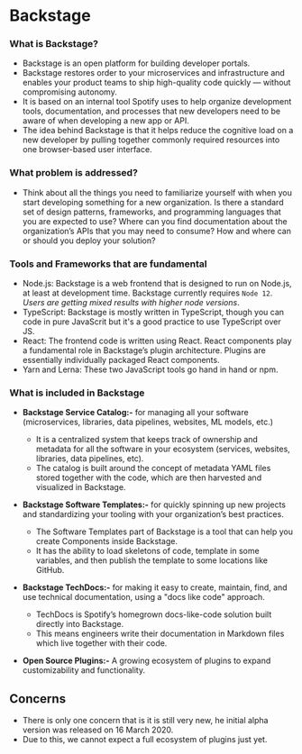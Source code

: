 # Backstage

### What is Backstage?
- Backstage is an open platform for building developer portals.
- Backstage restores order to your microservices and infrastructure and enables your product teams to ship high-quality code quickly — without compromising autonomy.
-  It is based on an internal tool Spotify uses to help organize development tools, documentation, and processes that new developers need to be aware of when developing a new app or API.
-  The idea behind Backstage is that it helps reduce the cognitive load on a new developer by pulling together commonly required resources into one browser-based user interface.

### What problem is addressed?

- Think about all the things you need to familiarize yourself with when you start developing something for a new organization. Is there a standard set of design patterns, frameworks, and programming languages that you are expected to use? Where can you find documentation about the organization’s APIs that you may need to consume? How and where can or should you deploy your solution?

### Tools and Frameworks that are fundamental
- Node.js: Backstage is a web frontend that is designed to run on Node.js, at least at development time. Backstage currently requires `Node 12`. _Users are getting mixed results with higher node versions_.
- TypeScript: Backstage is mostly written in TypeScript, though you can code in pure JavaScrit but it's a good practice to use TypeScript over JS.
- React: The frontend code is written using React. React components play a fundamental role in Backstage’s plugin architecture. Plugins are essentially individually packaged React components.
- Yarn and Lerna: These two JavaScript tools go hand in hand or npm.

### What is included in Backstage
- __Backstage Service Catalog:-__  for managing all your software (microservices, libraries, data pipelines, websites, ML models, etc.)
    -  It is a centralized system that keeps track of ownership and metadata for all the software in your ecosystem (services, websites, libraries, data pipelines, etc). 
    - The catalog is built around the concept of metadata YAML files stored together with the code, which are then harvested and visualized in Backstage.

- __Backstage Software Templates:-__ for quickly spinning up new projects and standardizing your tooling with your organization’s best practices.
    - The Software Templates part of Backstage is a tool that can help you create Components inside Backstage.
    -  It has the ability to load skeletons of code, template in some variables, and then publish the template to some locations like GitHub.

- __Backstage TechDocs:-__ for making it easy to create, maintain, find, and use technical documentation, using a "docs like code" approach.
    - TechDocs is Spotify’s homegrown docs-like-code solution built directly into Backstage.
    - This means engineers write their documentation in Markdown files which live together with their code.

- __Open Source Plugins:-__ A growing ecosystem of plugins to expand customizability and functionality.


## Concerns
- There is only one concern that is it is still very new, he initial alpha version was released on 16 March 2020. 
- Due to this, we cannot expect a full ecosystem of plugins just yet.